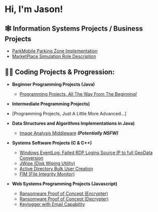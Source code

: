 <h1>Hi, I'm Jason! <br/>

<h2>🕸️ Information Systems Projects / Business Projects</h2>

 - [ParkMobile Parking Zone Implementation](https://github.com/jay-wehran/ParkMobileImp)
 - [MarketPlace Simulation Role Description](https://github.com/jay-wehran/marketSim)


<h2>👨‍💻 Coding Projects & Progression:</h2>

- <b>Beginner Programming Projects (Java)</b>
  - [Programming Projects, All The Way From The Beginning!](https://github.com/jay-wehran/begProgs)

- <b>Intermediate Programming Projects)</b>
 - [Programming Projects, Just A Little More Advanced...]

  
- <b>Data Structures and Algorithms Implementations in Java)</b>
  - [Image Analysis Middleware](https://github.com/joshmadakor1/4chan-Image-Analysis-Middleware-C964) <b><i>(Potentially NSFW)</b></i>
- <b>Systems Software Projects (C & C++)</b>
  - [Windows EventLog: Failed RDP Logins Source IP to full GeoData Conversion](https://github.com/joshmadakor1/Sentinel-Lab)
  - [JWipe (Disk Wiping Utility)](https://github.com/joshmadakor1/Jwipe.PowerShell)
  - [Active Directory Bulk User Creation](https://github.com/joshmadakor1/AD_PS)
  - [FIM (File Integrity Monitor)](https://github.com/joshmadakor1/PowerShell-Integrity-FIM)
- <b>Web Systems Programming Projects (Javascript)</b>
  - [Ransomware Proof of Concept (Encrypter)](https://github.com/joshmadakor1/EncrypterPOC)
  - [Ransomware Proof of Concept (Decrypter)](https://github.com/joshmadakor1/DecrypterPOC)
  - [Keylogger with Email Capability](https://github.com/joshmadakor1/Key-Logger-With-Email)

